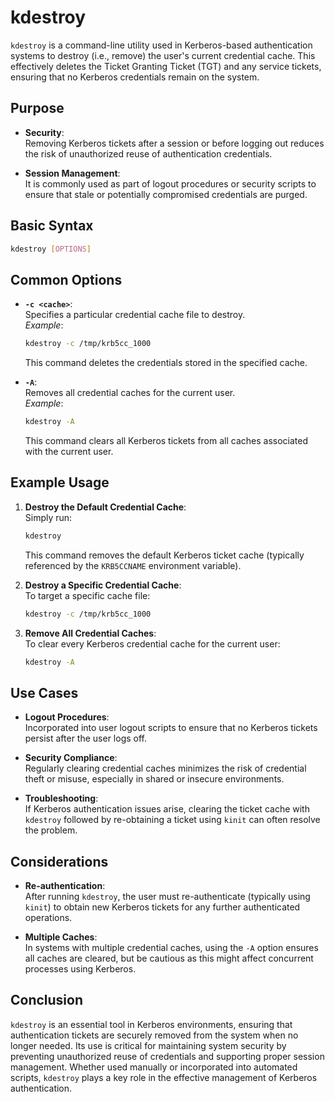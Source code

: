 # kdestroy

`kdestroy` is a command-line utility used in Kerberos-based authentication systems to destroy (i.e., remove) the user's current credential cache. This effectively deletes the Ticket Granting Ticket (TGT) and any service tickets, ensuring that no Kerberos credentials remain on the system.

## Purpose

- **Security**:  
  Removing Kerberos tickets after a session or before logging out reduces the risk of unauthorized reuse of authentication credentials.
  
- **Session Management**:  
  It is commonly used as part of logout procedures or security scripts to ensure that stale or potentially compromised credentials are purged.

## Basic Syntax

```bash
kdestroy [OPTIONS]
```

## Common Options

- **`-c <cache>`**:  
  Specifies a particular credential cache file to destroy.  
  _Example_:  
  ```bash
  kdestroy -c /tmp/krb5cc_1000
  ```
  This command deletes the credentials stored in the specified cache.

- **`-A`**:  
  Removes all credential caches for the current user.  
  _Example_:  
  ```bash
  kdestroy -A
  ```
  This command clears all Kerberos tickets from all caches associated with the current user.

## Example Usage

1. **Destroy the Default Credential Cache**:  
   Simply run:
   ```bash
   kdestroy
   ```
   This command removes the default Kerberos ticket cache (typically referenced by the `KRB5CCNAME` environment variable).

2. **Destroy a Specific Credential Cache**:  
   To target a specific cache file:
   ```bash
   kdestroy -c /tmp/krb5cc_1000
   ```

3. **Remove All Credential Caches**:  
   To clear every Kerberos credential cache for the current user:
   ```bash
   kdestroy -A
   ```

## Use Cases

- **Logout Procedures**:  
  Incorporated into user logout scripts to ensure that no Kerberos tickets persist after the user logs off.

- **Security Compliance**:  
  Regularly clearing credential caches minimizes the risk of credential theft or misuse, especially in shared or insecure environments.

- **Troubleshooting**:  
  If Kerberos authentication issues arise, clearing the ticket cache with `kdestroy` followed by re-obtaining a ticket using `kinit` can often resolve the problem.

## Considerations

- **Re-authentication**:  
  After running `kdestroy`, the user must re-authenticate (typically using `kinit`) to obtain new Kerberos tickets for any further authenticated operations.

- **Multiple Caches**:  
  In systems with multiple credential caches, using the `-A` option ensures all caches are cleared, but be cautious as this might affect concurrent processes using Kerberos.

## Conclusion

`kdestroy` is an essential tool in Kerberos environments, ensuring that authentication tickets are securely removed from the system when no longer needed. Its use is critical for maintaining system security by preventing unauthorized reuse of credentials and supporting proper session management. Whether used manually or incorporated into automated scripts, `kdestroy` plays a key role in the effective management of Kerberos authentication.
